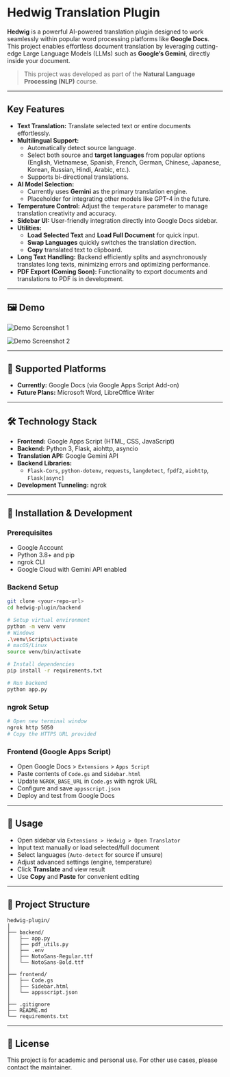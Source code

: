 # Hedwig Translation Plugin

**Hedwig** is a powerful AI-powered translation plugin designed to work seamlessly within popular word processing platforms like **Google Docs**. This project enables effortless document translation by leveraging cutting-edge Large Language Models (LLMs) such as **Google’s Gemini**, directly inside your document.

> This project was developed as part of the **Natural Language Processing (NLP)** course.

---

## Key Features

- **Text Translation:** Translate selected text or entire documents effortlessly.
- **Multilingual Support:**
  - Automatically detect source language.
  - Select both source and **target languages** from popular options (English, Vietnamese, Spanish, French, German, Chinese, Japanese, Korean, Russian, Hindi, Arabic, etc.).
  - Supports bi-directional translations.
- **AI Model Selection:**
  - Currently uses **Gemini** as the primary translation engine.
  - Placeholder for integrating other models like GPT-4 in the future.
- **Temperature Control:** Adjust the `temperature` parameter to manage translation creativity and accuracy.
- **Sidebar UI:** User-friendly integration directly into Google Docs sidebar.
- **Utilities:**
  - **Load Selected Text** and **Load Full Document** for quick input.
  - **Swap Languages** quickly switches the translation direction.
  - **Copy** translated text to clipboard.
- **Long Text Handling:** Backend efficiently splits and asynchronously translates long texts, minimizing errors and optimizing performance.
- **PDF Export (Coming Soon):** Functionality to export documents and translations to PDF is in development.

---

## 🖼️ Demo

![Demo Screenshot 1](path-to-your-demo-image1.png)

![Demo Screenshot 2](path-to-your-demo-image2.png)

---

## 🧩 Supported Platforms

- **Currently:** Google Docs (via Google Apps Script Add-on)
- **Future Plans:** Microsoft Word, LibreOffice Writer

---

## 🛠 Technology Stack

- **Frontend:** Google Apps Script (HTML, CSS, JavaScript)
- **Backend:** Python 3, Flask, aiohttp, asyncio
- **Translation API:** Google Gemini API
- **Backend Libraries:**
  - `Flask-Cors`, `python-dotenv`, `requests`, `langdetect`, `fpdf2`, `aiohttp`, `Flask[async]`
- **Development Tunneling:** ngrok

---

## 🚀 Installation & Development

### Prerequisites

- Google Account
- Python 3.8+ and pip
- ngrok CLI
- Google Cloud with Gemini API enabled

### Backend Setup

```bash
git clone <your-repo-url>
cd hedwig-plugin/backend

# Setup virtual environment
python -m venv venv
# Windows
.\venv\Scripts\activate
# macOS/Linux
source venv/bin/activate

# Install dependencies
pip install -r requirements.txt

# Run backend
python app.py
```

### ngrok Setup

```bash
# Open new terminal window
ngrok http 5050
# Copy the HTTPS URL provided
```

### Frontend (Google Apps Script)

- Open Google Docs > `Extensions` > `Apps Script`
- Paste contents of `Code.gs` and `Sidebar.html`
- Update `NGROK_BASE_URL` in `Code.gs` with ngrok URL
- Configure and save `appsscript.json`
- Deploy and test from Google Docs

---

## 🧪 Usage

- Open sidebar via `Extensions > Hedwig > Open Translator`
- Input text manually or load selected/full document
- Select languages (`Auto-detect` for source if unsure)
- Adjust advanced settings (engine, temperature)
- Click **Translate** and view result
- Use **Copy** and **Paste** for convenient editing

---

## 📁 Project Structure

```
hedwig-plugin/
│
├── backend/
│   ├── app.py
│   ├── pdf_utils.py
│   ├── .env
│   ├── NotoSans-Regular.ttf
│   └── NotoSans-Bold.ttf
│
├── frontend/
│   ├── Code.gs
│   ├── Sidebar.html
│   └── appsscript.json
│
├── .gitignore
├── README.md
└── requirements.txt
```

---

## 📌 License

This project is for academic and personal use. For other use cases, please contact the maintainer.
